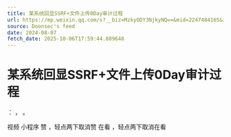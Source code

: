 ```yaml
---
title: 某系统回显SSRF+文件上传0Day审计过程
url: https://mp.weixin.qq.com/s?__biz=MzkyODY3NjkyNQ==&mid=2247484165&idx=1&sn=d22ff2d4b36cab1bcf3f84836d02fbb3
source: Doonsec's feed
date: 2024-08-07
fetch_date: 2025-10-06T17:59:44.809648
---
```


# 某系统回显SSRF+文件上传0Day审计过程

：
，
。

视频
小程序
赞
，轻点两下取消赞
在看
，轻点两下取消在看